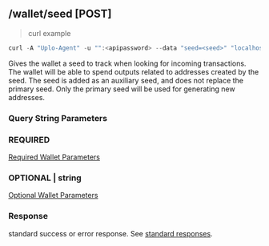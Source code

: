 ## /wallet/seed [POST]
> curl example

```go
curl -A "Uplo-Agent" -u "":<apipassword> --data "seed=<seed>" "localhost:8480/wallet/seed"
```

Gives the wallet a seed to track when looking for incoming transactions. The
wallet will be able to spend outputs related to addresses created by the seed.
The seed is added as an auxiliary seed, and does not replace the primary seed.
Only the primary seed will be used for generating new addresses.

### Query String Parameters
### REQUIRED
[Required Wallet Parameters](#required-wallet-parameters)

### OPTIONAL | string
[Optional Wallet Parameters](#optional-wallet-parameters)

### Response

standard success or error response. See [standard
responses](#standard-responses).